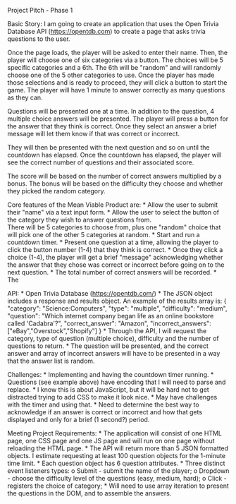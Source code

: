 Project Pitch - Phase 1

Basic Story:
I am going to create an application that uses the Open Trivia Database API 
(https://opentdb.com) to create a page that asks trivia questions to the user.

Once the page loads, the player will be asked to enter their name.  Then, the player will choose 
one of six categories via a button.  The choices will be 5 specific categories and a 6th.  The 6th 
will be "random" and will randomly choose one of the 5 other categories to use.  Once the 
player has made those selections and is ready to proceed, they will click a button to start the 
game.  The player will have 1 minute to answer correctly as many questions as they can.

Questions will be presented one at a time.  In addition to the question, 4 multiple choice 
answers will be presented.  The player will press a button for the answer that they think is 
correct.  Once they select an answer a brief message will let them know if that was correct or 
incorrect.

They will then be presented with the next question and so on until the countdown has elapsed. 
Once the countdown has elapsed, the player will see the correct number of questions and their 
associated score.

The score will be based on the number of correct answers multiplied by a bonus.  The bonus will 
be based on the difficulty they choose and whether they picked the random category.

Core features of the Mean Viable Product are:
    *	Allow the user to submit their "name" via a text input form.
    *	Allow the user to select the button of the category they wish to answer questions from.  
There will be 5 categories to choose from, plus one "random" choice that will pick one of 
the other 5 categories at random.
    *	Start and run a countdown timer.
    *	Present one question at a time, allowing the player to click the button number (1-4) that 
they think is correct.
    *	Once they click a choice (1-4), the player will get a brief "message" acknowledging 
whether the answer that they chose was correct or incorrect before going on to the next 
question.
    *	The total number of correct answers will be recorded.
    *	The 

API:
    *	Open Trivia Database (https://opentdb.com/)
    *	The JSON object includes a response and results object.  An example of the results array 
is:
{
"category": "Science:Computers",
"type": "multiple",
"difficulty": "medium",
"question": "Which internet company began life as an online 
bookstore called &#039;Cadabra&#039;?",
"correct_answer": "Amazon",
"incorrect_answers": ["eBay","Overstock","Shopify"]
}
    *	Through the API, I will request the category, type of question (multiple choice), difficulty 
and the number of questions to return.
    *	The question will be presented, and the correct answer and array of incorrect answers 
will have to be presented in a way that the answer list is random.

Challenges:
    *	Implementing and having the countdown timer running.
    *	Questions (see example above) have encoding that I will need to parse and replace.
    *	I know this is about JavaScript, but it will be hard not to get distracted trying to add CSS 
to make it look nice.
    *	May have challenges with the timer and using that.
    *	Need to determine the best way to acknowledge if an answer is correct or incorrect and 
how that gets displayed and only for a brief (1 second?) period.

Meeting Project Requirements:
    *	The application will consist of one HTML page, one CSS page and one JS page and will 
run on one page without reloading the HTML page.
    *	The API will return more than 5 JSON formatted objects.  I estimate requesting at least 
100 question objects for the 1-minute time limit.
    *	Each question object has 6 question attributes.
    *	Three distinct event listeners types:
        o	Submit - submit the name of the player;
        o	Dropdown - choose the difficulty level of the questions (easy, medium, hard);
        o	Click - registers the choice of category;
    *	Will need to use array iteration to present the questions in the DOM, and to assemble 
the answers.
